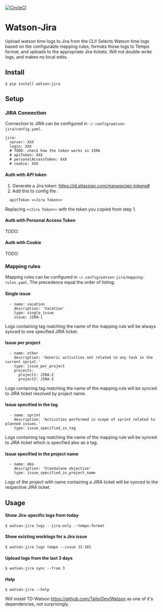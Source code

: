 [![CircleCI](https://circleci.com/gh/medwig/watson-jira.svg?style=shield)](https://circleci.com/gh/medwig/watson-jira)

# Watson-Jira

Upload watson time logs to Jira from the CLI! Selects Watson time logs based on the configurable mapping rules, formats those logs to Tempo format, and uploads to the appropriate Jira tickets.
Will not double-write logs, and makes no local edits.

## Install

`$ pip install watson-jira`


## Setup

### JIRA Connection

Connection to JIRA can be configured in `~/.config/watson-jira/config.yaml`.

```
jira:
  server: XXX
  login: XXX
  # TODO: check how the token works in JIRA
  # apiToken: XXX
  # personalAccessToken: XXX
  # cookie: XXX
```

#### Auth with API token

1. Generate a Jira token: https://id.atlassian.com/manage/api-tokens#
2. Add this to config file :
```
  apitToken <<Jira Token>>
```
Replacing `<<Jira Token>>` with the token you copied from step 1.

#### Auth with Personal Access Token

TODO:

#### Auth with Cookie

TODO:


### Mapping rules

Mapping rules can be configured in `~/.config/watson-jira/mapping-rules.yaml`.
The precedence equal the order of listing.

#### Single issue

```
  - name: vacation
    description: 'Vacation'
    type: single_issue
    issue: JIRA-1
```

Logs containing tag matching the name of the mapping rule will be always synced to one specified JIRA ticket.

#### Issue per project

```
  - name: other
    description: 'Generic activities not related to any task in the current sprint.'
    type: issue_per_project
    projects:
      project1: JIRA-2
      project2: JIRA-3
```

Logs containing tag matching the name of the mapping rule will be synced to JIRA ticket resolved by project name.

#### Issue specified in the tag

```
  - name: sprint
    description: 'Activities performed in scope of sprint related to planned issues.'
    type: issue_specified_in_tag
```

Logs containing tag matching the name of the mapping rule will be synced to JIRA ticket which is specified also as a tag.

#### Issue specified in the project name

```
  - name: mbo
    description: 'Standalone objective'
    type: issue_specified_in_project_name
```

Logs of the project with name containing a JIRA ticket will be synced to the respective JIRA ticket.

## Usage

#### Show Jira-specific logs from today

`$ watson-jira logs --jira-only --tempo-format`


#### Show exixting worklogs for a Jira issue

`$ watson-jira logs tempo --issue JI-101`


#### Upload logs from the last 3 days

`$ watson-jira sync --from 3`


#### Help

`$ watson-jira --help`


Will install TD-Watson https://github.com/TailorDev/Watson as one of it's dependencies, not surprisingly.
